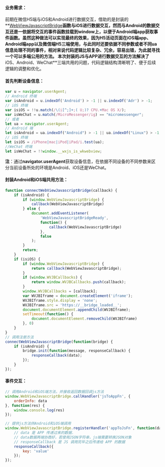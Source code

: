 #### 业务需求：
前期在微信H5端与iOS和Android进行数据交互，借助的是封装的**[WebViewJavascriptBridge](https://github.com/marcuswestin/WebViewJavascriptBridge)**函数与iOS进行数据交互，然而与Android的数据交互还是一依据将交互的事件函数挂载到window上，以便于Android端app获取事件函数。虽然这种做法可以实现最终的效果，因为H5活动页面在iOS端app、Android端app以及微信端H5三端使用，与此同时还要依据不同参数或者不同ua信息处理不同的事件，相对来说代码逻辑比较复杂、冗余，容易出错，为此就寻找一个可以多端公用的方法。
本次封装的JS与APP进行数据交互的方法解决了**iOS、Android、WeChat**三端共用的问题，代码逻辑结构清晰明了、便于后续逻辑的调整和优化。
#### 首先判断设备信息：
```javascript
var u = navigator.userAgent;
// Android 终端
var isAndroid = u.indexOf('Android') > -1 || u.indexOf('Adr') > -1;
// iOS 终端
var isiOS = !!u.match(/\(i[^;]+;( U;)? CPU.+Mac OS X/);
var isWeChat = u.match(/MicroMessenger/ig) == "micromessenger";
// 或者
let ua = navigator.userAgent;
// Android 端
let isAndroid = ua.indexOf("Android") > -1 || ua.indexOf("Linux") > -1;
// iOS 终端
let isiOS = /iPhone|mac|iPod|iPad/i.test(ua);
//WeChat 终端
let isWeChat = !!window.__wxjs_is_wkwebview;
```
**注**：通过**navigator.userAgent**获取设备信息，在依据不同设备的不同参数来区分当前设备所处的环境是Android、iOS还是WeChat。
#### 封装Android和iOS端共用方法：
```javascript
function connectWebViewJavascriptBridge(callback) {
	if (isAndroid) {
		if (window.WebViewJavascriptBridge) {
			callback(WebViewJavascriptBridge)
		} else {
			document.addEventListener(
				'WebViewJavascriptBridgeReady',
				function() {
					callback(WebViewJavascriptBridge)
				},
				false
			);
		}
		return;
	}
	if (isiOS) {
		if (window.WebViewJavascriptBridge) {
			return callback(WebViewJavascriptBridge);
		}
		if (window.WVJBCallbacks) {
			return window.WVJBCallbacks.push(callback);
		}
		window.WVJBCallbacks = [callback];
		var WVJBIframe = document.createElement('iframe');
		WVJBIframe.style.display = 'none';
		WVJBIframe.src = 'https://__bridge_loaded__';
		document.documentElement.appendChild(WVJBIframe);
		setTimeout(function() {
			document.documentElement.removeChild(WVJBIframe)
		}, 0)
	}
}
// 调用注册方法
connectWebViewJavascriptBridge(function(bridge) {
	if (isAndroid) {
		bridge.init(function(message, responseCallback) {
			responseCallback(data);
		});
	}
});
```
#### 事件交互：
```javascript
// 调用Android和iOS端方法，并接收返回数据回调js方法
window.WebViewJavascriptBridge.callHandler('jsToAppFn', {
	orderInfo: data
}, function(res) {
	window.console.log(res)
});

// 提供js方法供Android和iOS端调用
window.WebViewJavascriptBridge.registerHandler('appToJsFn', function(data, responseCallback) {
	// data 是 APP 传递过来的数据.
	// data数据两端协商好，若使用JSON字符串，js端需要转换JSON对象
	// responseCallback 是 JS 调用完毕之后传递给 APP 的数据
	responseCallback({
		key: 'value'
	});
});
```

